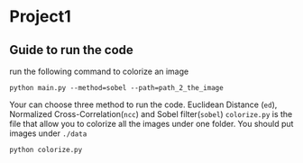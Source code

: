 # Project1

## Guide to run the code
run the following command to colorize an image
```
python main.py --method=sobel --path=path_2_the_image
```
Your can choose three method to run the code. Euclidean Distance (`ed`), Normalized Cross-Correlation(`ncc`) and Sobel filter(`sobel`)
`colorize.py` is the file that allow you to colorize all the images under one folder. You should put images under `./data`
```
python colorize.py
```
